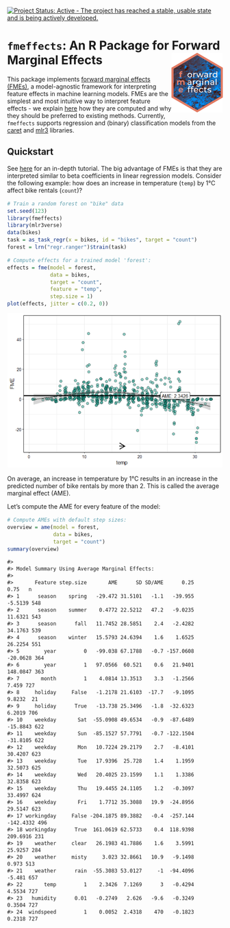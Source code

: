 
<!-- README.md is generated from README.Rmd. Please edit that file -->

[![Project Status: Active - The project has reached a stable, usable
state and is being actively
developed.](https://www.repostatus.org/badges/latest/active.svg)](https://www.repostatus.org/#active)

# **`fmeffects`**: An R Package for Forward Marginal Effects <img src="man/figures/logo.png" align="right" alt="" width="120" />

This package implements [forward marginal effects
(FMEs)](https://arxiv.org/abs/2201.08837), a model-agnostic framework
for interpreting feature effects in machine learning models. FMEs are
the simplest and most intuitive way to interpret feature effects - we
explain
[here](https://holgstr.github.io/fmeffects/articles/fme_theory.html) how
they are computed and why they should be preferred to existing methods.
Currently, `fmeffects` supports regression and (binary) classification
models from the
[caret](https://topepo.github.io/caret/available-models.html) and
[mlr3](https://mlr3learners.mlr-org.com/) libraries.

## Quickstart

See [here](https://holgstr.github.io/fmeffects/articles/fmeffects.html)
for an in-depth tutorial. The big advantage of FMEs is that they are
interpreted similar to beta coefficients in linear regression models.
Consider the following example: how does an increase in temperature
(`temp`) by 1°C affect bike rentals (`count`)?

``` r
# Train a random forest on "bike" data
set.seed(123)
library(fmeffects)
library(mlr3verse)
data(bikes)
task = as_task_regr(x = bikes, id = "bikes", target = "count")
forest = lrn("regr.ranger")$train(task)
```

``` r
# Compute effects for a trained model 'forest':
effects = fme(model = forest,
              data = bikes,
              target = "count",
              feature = "temp",
              step.size = 1)
plot(effects, jitter = c(0.2, 0))
```

![](man/figures/unnamed-chunk-3-1.png)<!-- -->

On average, an increase in temperature by 1°C results in an increase in
the predicted number of bike rentals by more than 2. This is called the
average marginal effect (AME).

Let’s compute the AME for every feature of the model:

``` r
# Compute AMEs with default step sizes:
overview = ame(model = forest,
               data = bikes,
               target = "count")
summary(overview)
```

    #> 
    #> Model Summary Using Average Marginal Effects:
    #> 
    #>       Feature step.size       AME      SD SD/AME      0.25      0.75   n
    #> 1      season    spring   -29.472 31.5101   -1.1   -39.955   -5.5139 548
    #> 2      season    summer    0.4772 22.5212   47.2   -9.0235   11.6321 543
    #> 3      season      fall   11.7452 28.5851    2.4   -2.4282   34.1763 539
    #> 4      season    winter   15.5793 24.6394    1.6    1.6525   26.2254 551
    #> 5        year         0   -99.038 67.1788   -0.7 -157.0608  -20.0628 364
    #> 6        year         1   97.0566  60.521    0.6   21.9401  148.0847 363
    #> 7       month         1    4.0814 13.3513    3.3   -1.2566     7.459 727
    #> 8     holiday     False   -1.2178 21.6103  -17.7   -9.1095    9.8232  21
    #> 9     holiday      True   -13.738 25.3496   -1.8  -32.6323    6.2019 706
    #> 10    weekday       Sat  -55.0908 49.6534   -0.9  -87.6489  -15.8843 622
    #> 11    weekday       Sun  -85.1527 57.7791   -0.7 -122.1504  -31.8105 622
    #> 12    weekday       Mon   10.7224 29.2179    2.7   -8.4101   30.4207 623
    #> 13    weekday       Tue   17.9396  25.728    1.4    1.1959   32.5073 625
    #> 14    weekday       Wed   20.4025 23.1599    1.1    1.3386   32.8358 623
    #> 15    weekday       Thu   19.4455 24.1105    1.2   -0.3097   33.4997 624
    #> 16    weekday       Fri    1.7712 35.3088   19.9  -24.8956   29.5147 623
    #> 17 workingday     False -204.1875 89.3882   -0.4  -257.144 -142.4332 496
    #> 18 workingday      True  161.0619 62.5733    0.4  118.9398  209.6916 231
    #> 19    weather     clear   26.1983 41.7886    1.6    3.5991   25.9257 284
    #> 20    weather     misty     3.023 32.8661   10.9   -9.1498     0.973 513
    #> 21    weather      rain  -55.3083 53.0127     -1  -94.4096    -5.481 657
    #> 22       temp         1    2.3426  7.1269      3   -0.4294    4.5534 727
    #> 23   humidity      0.01   -0.2749   2.626   -9.6   -0.3249    0.3504 727
    #> 24  windspeed         1    0.0052  2.4318    470   -0.1823    0.2318 727
